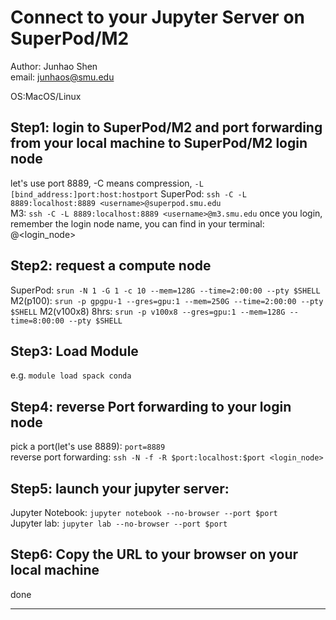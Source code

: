 # Connect to your Jupyter Server on SuperPod/M2
Author: Junhao Shen  
email: junhaos@smu.edu

OS:MacOS/Linux
## Step1: login to SuperPod/M2 and port forwarding from your local machine to SuperPod/M2 login node
let's use port 8889, -C means compression, `-L [bind_address:]port:host:hostport` 
SuperPod: `ssh -C -L 8889:localhost:8889 <username>@superpod.smu.edu`  
M3:
`ssh -C -L 8889:localhost:8889 <username>@m3.smu.edu`
once you login, remember the login node name, you can find in your terminal: <yourusername>@<login_node>

## Step2: request a compute node
SuperPod: `srun -N 1 -G 1 -c 10 --mem=128G --time=2:00:00 --pty $SHELL`
M2(p100):
`srun -p gpgpu-1 --gres=gpu:1 --mem=250G --time=2:00:00 --pty $SHELL`
M2(v100x8) 8hrs:
`srun -p v100x8 --gres=gpu:1 --mem=128G --time=8:00:00 --pty $SHELL`

## Step3: Load Module
e.g. `module load spack conda`

## Step4: reverse Port forwarding to your login node
pick a port(let's use 8889): `port=8889`  
reverse port forwarding: `ssh -N -f -R $port:localhost:$port <login_node>`

## Step5: launch your jupyter server:
Jupyter Notebook: `jupyter notebook --no-browser --port $port`  
Jupyter lab: `jupyter lab --no-browser --port $port`

## Step6: Copy the URL to your browser on your local machine  

done

---

